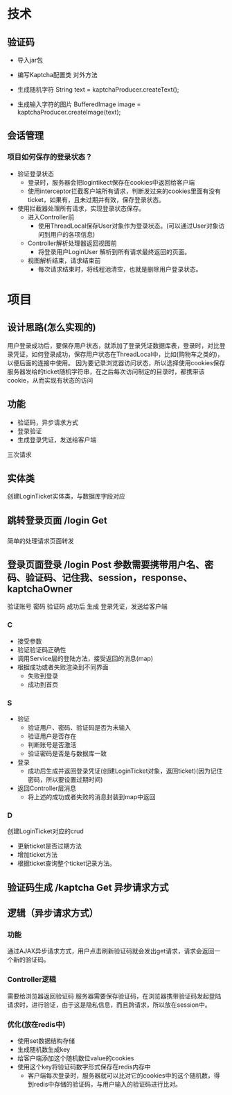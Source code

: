 # 技术
## 验证码
- 导入jar包
- 编写Kaptcha配置类
对外方法
- 生成随机字符         String text = kaptchaProducer.createText();

- 生成输入字符的图片   BufferedImage image = kaptchaProducer.createImage(text);

## 会话管理
### 项目如何保存的登录状态？
- 验证登录状态
    - 登录时，服务器会把logintikect保存在cookies中返回给客户端
    - 使用interceptor拦截客户端所有请求，判断发过来的cookies里面有没有ticket，如果有，且未过期并有效，保存登录状态。
- 使用拦截器处理所有请求，实现登录状态保存。
    - 进入Controller前
        - 使用ThreadLocal保存User对象作为登录状态。(可以通过User对象访问到用户的各项信息)
    - Controller解析处理器返回视图前
        - 将登录用户LoginUser 解析到所有请求最终返回的页面。
    - 视图解析结束，请求结束前
        - 每次请求结束时，将线程池清空，也就是删除用户登录状态。

# 项目

## 设计思路(怎么实现的)

用户登录成功后，要保存用户状态，就添加了登录凭证数据库表，登录时，对比登录凭证，如何登录成功，保存用户状态在ThreadLocal中，比如(购物车之类的)，以便后面的连接中使用。
因为要记录浏览器访问状态，所以选择使用cookies保存服务器发给的ticket随机字符串，在之后每次访问制定的目录时，都携带该cookie，从而实现有状态的访问

## 功能
- 验证码，异步请求方式
- 登录验证
- 生成登录凭证，发送给客户端

三次请求

## 实体类
创建LoginTicket实体类，与数据库字段对应


## 跳转登录页面     /login   Get
### 
简单的处理请求页面转发

## 登录页面登录     /login Post 参数需要携带用户名、密码、验证码、记住我、session，response、kaptchaOwner
验证账号  密码  验证码
成功后   生成  登录凭证，发送给客户端

### C
- 接受参数
- 验证验证码正确性
- 调用Service层的登陆方法，接受返回的消息(map)
- 根据成功或者失败渲染到不同界面
    - 失败到登录
    - 成功到首页

### S
- 验证
    - 验证用户、密码、验证码是否为未输入
    - 验证用户是否存在
    - 判断账号是否激活
    - 验证密码是否是与数据库一致
- 登录
    - 成功后生成并返回登录凭证(创建LoginTicket对象，返回ticket)(因为记住密码，所以要设置过期时间)
- 返回Controller层消息
    - 将上述的成功或者失败的消息封装到map中返回

### D
创建LoginTicket对应的crud 
- 更新ticket是否过期方法
- 增加ticket方法
- 根据ticket查询整个ticket记录方法。


## 验证码生成       /kaptcha Get   异步请求方式


## 逻辑（异步请求方式）
### 功能
通过AJAX异步请求方式，用户点击刷新验证码就会发出get请求，请求会返回一个新的验证码。

### Controller逻辑
需要给浏览器返回验证码
服务器需要保存验证码，在浏览器携带验证码发起登陆请求时，进行验证，由于这是隐私信息，而且跨请求，所以放在session中。

### 优化(放在redis中)

- 使用set数据结构存储
- 生成随机数生成key
- 给客户端添加这个随机数位value的cookies
- 使用这个key将验证码数字形式保存在redis内存中
    - 客户端每次登录时，服务器就可以比对它的cookies中的这个随机数，得到redis中存储的验证码，与用户输入的验证码进行比对。






